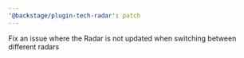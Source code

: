 ```yaml
---
'@backstage/plugin-tech-radar': patch
---
```


Fix an issue where the Radar is not updated when switching between different radars
